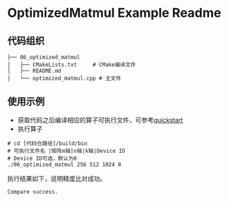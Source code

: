 # OptimizedMatmul Example Readme
## 代码组织
```
├── 06_optimized_matmul
│   ├── CMakeLists.txt     # CMake编译文件
│   ├── README.md
│   └── optimized_matmul.cpp # 主文件
```
## 使用示例
- 获取代码之后编译相应的算子可执行文件，可参考[quickstart](../../docs/quickstart.md#算子编译)
- 执行算子
```
# cd [代码仓路径]/build/bin
# 可执行文件名 |矩阵m轴|n轴|k轴|Device ID
# Device ID可选，默认为0
./06_optimized_matmul 256 512 1024 0
```
执行结果如下，说明精度比对成功。
```
Compare success.
```